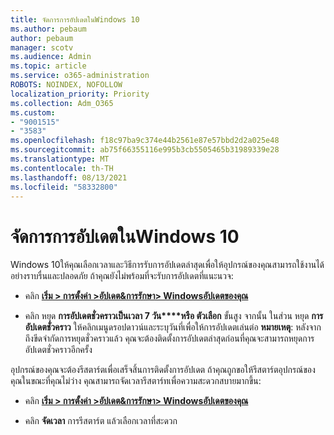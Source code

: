 ```yaml
---
title: จัดการการอัปเดตในWindows 10
ms.author: pebaum
author: pebaum
manager: scotv
ms.audience: Admin
ms.topic: article
ms.service: o365-administration
ROBOTS: NOINDEX, NOFOLLOW
localization_priority: Priority
ms.collection: Adm_O365
ms.custom:
- "9001515"
- "3583"
ms.openlocfilehash: f18c97ba9c374e44b2561e87e57bbd2d2a025e48
ms.sourcegitcommit: ab75f66355116e995b3cb5505465b31989339e28
ms.translationtype: MT
ms.contentlocale: th-TH
ms.lasthandoff: 08/13/2021
ms.locfileid: "58332800"
---
```

# <a name="manage-updates-in-windows-10"></a>จัดการการอัปเดตในWindows 10

Windows 10ให้คุณเลือกเวลาและวิธีการรับการอัปเดตล่าสุดเพื่อให้อุปกรณ์ของคุณสามารถใช้งานได้อย่างราบรื่นและปลอดภัย ถ้าคุณยังไม่พร้อมที่จะรับการอัปเดตที่แนะนวจ:

- คลิก **[เริ่ม > การตั้งค่า >อัปเดต&การรักษา> Windowsอัปเดตของคุณ](ms-settings:windowsupdate)**

- คลิก หยุด **การอัปเดตชั่วคราวเป็นเวลา 7 วัน****หรือ ตัวเลือก** ขั้นสูง จากนั้น ในส่วน หยุด **การอัปเดตชั่วคราว** ให้คลิกเมนูดรอปดาวน์และระบุวันที่เพื่อให้การอัปเดตเล่นต่อ 
    **หมายเหตุ**: หลังจากถึงขีดจํากัดการหยุดชั่วคราวแล้ว คุณจะต้องติดตั้งการอัปเดตล่าสุดก่อนที่คุณจะสามารถหยุดการอัปเดตชั่วคราวอีกครั้ง

อุปกรณ์ของคุณจะต้องรีสตาร์ตเพื่อเสร็จสิ้นการติดตั้งการอัปเดต ถ้าคุณถูกขอให้รีสตาร์ตอุปกรณ์ของคุณในขณะที่คุณไม่ว่าง คุณสามารถจัดเวลารีสตาร์ทเพื่อความสะดวกสบายมากขึ้น:

- คลิก **[เริ่ม > การตั้งค่า >อัปเดต&การรักษา> Windowsอัปเดตของคุณ](ms-settings:windowsupdate)**

- คลิก **จัดเวลา** การรีสตาร์ต แล้วเลือกเวลาที่สะดวก
